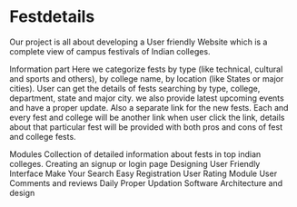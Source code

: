 # Festdetails
Our project is all about developing a User friendly Website which is a complete view of campus festivals of Indian colleges.

Information part
Here we categorize fests by type (like technical, cultural and sports and others), by college name, by location (like States or major cities). User can get the details of fests searching by type, college, department, state and major city. we also provide latest upcoming events and have a proper update. Also a separate link for the new fests. Each and every fest and college will be another link when user click the link, details about that particular fest will be provided with both pros and cons of fest and college fests.

Modules
Collection of detailed information about fests in top indian colleges.
Creating an signup or login page
Designing User Friendly Interface
Make Your Search Easy
Registration
User Rating Module
User Comments and reviews
Daily Proper Updation
Software Architecture and design

